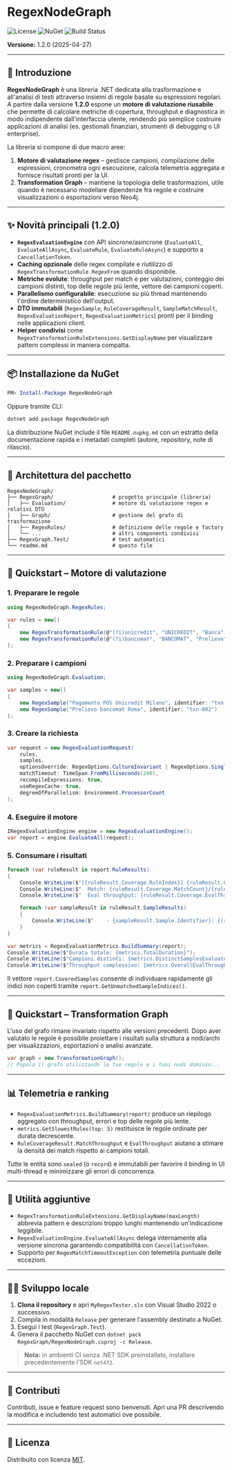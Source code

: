 # RegexNodeGraph

![License](https://img.shields.io/badge/license-MIT-blue.svg)
![NuGet](https://img.shields.io/nuget/v/RegexNodeGraph.svg)
![Build Status](https://img.shields.io/github/actions/workflow/status/YourUsername/RegexNodeGraph/build.yml)

**Versione:** 1.2.0 (2025-04-27)

---

## 🚀 Introduzione

**RegexNodeGraph** è una libreria .NET dedicata alla trasformazione e all'analisi di testi attraverso insiemi di regole basate su espressioni regolari. A partire dalla versione **1.2.0** espone un **motore di valutazione riusabile** che permette di calcolare metriche di copertura, throughput e diagnostica in modo indipendente dall'interfaccia utente, rendendo più semplice costruire applicazioni di analisi (es. gestionali finanziari, strumenti di debugging o UI enterprise).

La libreria si compone di due macro aree:

1. **Motore di valutazione regex** – gestisce campioni, compilazione delle espressioni, cronometra ogni esecuzione, calcola telemetria aggregata e fornisce risultati pronti per la UI.
2. **Transformation Graph** – mantiene la topologia delle trasformazioni, utile quando è necessario modellare dipendenze fra regole e costruire visualizzazioni o esportazioni verso Neo4j.

---

## ✨ Novità principali (1.2.0)

- **`RegexEvaluationEngine`** con API sincrone/asincrone (`EvaluateAll`, `EvaluateAllAsync`, `EvaluateRule`, `EvaluateRuleAsync`) e supporto a `CancellationToken`.
- **Caching opzionale** delle regex compilate e riutilizzo di `RegexTransformationRule.RegexFrom` quando disponibile.
- **Metriche evolute**: throughput per match e per valutazioni, conteggio dei campioni distinti, top delle regole più lente, vettore dei campioni coperti.
- **Parallelismo configurabile**: esecuzione su più thread mantenendo l'ordine deterministico dell'output.
- **DTO immutabili** (`RegexSample`, `RuleCoverageResult`, `SampleMatchResult`, `RegexEvaluationReport`, `RegexEvaluationMetrics`) pronti per il binding nelle applicazioni client.
- **Helper condivisi** come `RegexTransformationRuleExtensions.GetDisplayName` per visualizzare pattern complessi in maniera compatta.

---

## 📦 Installazione da NuGet

```powershell
PM> Install-Package RegexNodeGraph
```

Oppure tramite CLI:

```bash
dotnet add package RegexNodeGraph
```

La distribuzione NuGet include il file `README.nupkg.md` con un estratto della documentazione rapida e i metadati completi (autore, repository, note di rilascio).

---

## 🧱 Architettura del pacchetto

```
RegexNodeGraph/
├── RegexGraph/                   # progetto principale (libreria)
│   ├── Evaluation/               # motore di valutazione regex e relativi DTO
│   ├── Graph/                    # gestione del grafo di trasformazione
│   ├── RegexRules/               # definizione delle regole e factory
│   └── ...                       # altri componenti condivisi
├── RegexGraph.Test/              # test automatici
└── readme.md                     # questo file
```

---

## 🧪 Quickstart – Motore di valutazione

### 1. Preparare le regole

```csharp
using RegexNodeGraph.RegexRules;

var rules = new[]
{
    new RegexTransformationRule(@"(?i)unicredit", "UNICREDIT", "Banca"),
    new RegexTransformationRule(@"(?i)bancomat", "BANCOMAT", "Prelievo")
};
```

### 2. Preparare i campioni

```csharp
using RegexNodeGraph.Evaluation;

var samples = new[]
{
    new RegexSample("Pagamento POS Unicredit Milano", identifier: "txn-001"),
    new RegexSample("Prelievo bancomat Roma", identifier: "txn-002")
};
```

### 3. Creare la richiesta

```csharp
var request = new RegexEvaluationRequest(
    rules,
    samples,
    optionsOverride: RegexOptions.CultureInvariant | RegexOptions.Singleline,
    matchTimeout: TimeSpan.FromMilliseconds(200),
    recompileExpressions: true,
    useRegexCache: true,
    degreeOfParallelism: Environment.ProcessorCount
);
```

### 4. Eseguire il motore

```csharp
IRegexEvaluationEngine engine = new RegexEvaluationEngine();
var report = engine.EvaluateAll(request);
```

### 5. Consumare i risultati

```csharp
foreach (var ruleResult in report.RuleResults)
{
    Console.WriteLine($"[{ruleResult.Coverage.RuleIndex}] {ruleResult.Coverage.Rule.Description}");
    Console.WriteLine($"  Match: {ruleResult.Coverage.MatchCount}/{ruleResult.Coverage.TotalSamples}");
    Console.WriteLine($"  Eval throughput: {ruleResult.Coverage.EvalThroughput:F2} sample/s");

    foreach (var sampleResult in ruleResult.SampleResults)
    {
        Console.WriteLine($"    - {sampleResult.Sample.Identifier}: {(sampleResult.IsMatch ? "MATCH" : "MISS")}");
    }
}

var metrics = RegexEvaluationMetrics.BuildSummary(report);
Console.WriteLine($"Durata totale: {metrics.TotalDuration}");
Console.WriteLine($"Campioni distinti: {metrics.DistinctSamplesEvaluated}");
Console.WriteLine($"Throughput complessivo: {metrics.OverallEvalThroughput:F2} sample/s");
```

Il vettore `report.CoveredSamples` consente di individuare rapidamente gli indici non coperti tramite `report.GetUnmatchedSampleIndices()`.

---

## 🧭 Quickstart – Transformation Graph

L'uso del grafo rimane invariato rispetto alle versioni precedenti. Dopo aver valutato le regole è possibile proiettare i risultati sulla struttura a nodi/archi per visualizzazioni, esportazioni o analisi avanzate.

```csharp
var graph = new TransformationGraph();
// Popola il grafo utilizzando le tue regole e i tuoi nodi dominio...
```

---

## 📊 Telemetria e ranking

- `RegexEvaluationMetrics.BuildSummary(report)` produce un riepilogo aggregato con throughput, errori e top delle regole più lente.
- `metrics.GetSlowestRules(top: 5)` restituisce le regole ordinate per durata decrescente.
- `RuleCoverageResult.MatchThroughput` e `EvalThroughput` aiutano a stimare la densità dei match rispetto ai campioni totali.

Tutte le entità sono `sealed` (o `record`) e immutabili per favorire il binding in UI multi-thread e minimizzare gli errori di concorrenza.

---

## 🧰 Utilità aggiuntive

- `RegexTransformationRuleExtensions.GetDisplayName(maxLength)` abbrevia pattern e descrizioni troppo lunghi mantenendo un'indicazione leggibile.
- `RegexEvaluationEngine.EvaluateAllAsync` delega internamente alla versione sincrona garantendo compatibilità con `CancellationToken`.
- Supporto per `RegexMatchTimeoutException` con telemetria puntuale delle eccezioni.

---

## 🧑‍💻 Sviluppo locale

1. **Clona il repository** e apri `MyRegexTester.sln` con Visual Studio 2022 o successivo.
2. Compila in modalità `Release` per generare l'assembly destinato a NuGet.
3. Esegui i test (`RegexGraph.Test`).
4. Genera il pacchetto NuGet con `dotnet pack RegexGraph/RegexNodeGraph.csproj -c Release`.

> **Nota:** in ambienti CI senza .NET SDK preinstallato, installare precedentemente l'SDK `net472`.

---

## 🤝 Contributi

Contributi, issue e feature request sono benvenuti. Apri una PR descrivendo la modifica e includendo test automatici ove possibile.

---

## 📄 Licenza

Distribuito con licenza [MIT](LICENSE).
